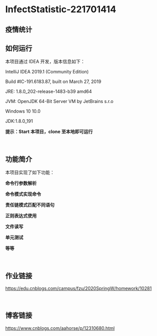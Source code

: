 # InfectStatistic-221701414

## 疫情统计

## 如何运行

本项目通过 IDEA 开发，版本信息如下：

IntelliJ IDEA 2019.1 (Community Edition)

Build #IC-191.6183.87, built on March 27, 2019

JRE: 1.8.0_202-release-1483-b39 amd64

JVM: OpenJDK 64-Bit Server VM by JetBrains s.r.o

Windows 10 10.0

JDK:1.8.0_191

**提示：Start 本项目，clone 至本地即可运行**

<br />

## 功能简介

本项目实现了如下功能：

**命令行参数解析**

**命令模式实现命令**

**责任链模式匹配不同语句**

**正则表达式使用**

**文件读写**

**单元测试**

**等等**

<br />

## 作业链接
<https://edu.cnblogs.com/campus/fzu/2020SpringW/homework/10281>

<br />

## 博客链接
<https://www.cnblogs.com/aahorse/p/12310680.html>
